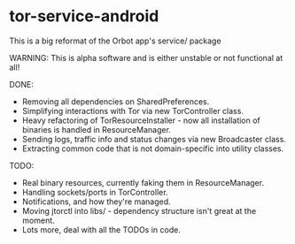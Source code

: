 tor-service-android
===================

This is a big reformat of the Orbot app's service/ package

WARNING: This is alpha software and is either unstable or not functional at all!

DONE:
+ Removing all dependencies on SharedPreferences.
+ Simplifying interactions with Tor via new TorController class.
+ Heavy refactoring of TorResourceInstaller - now all installation of binaries is handled in ResourceManager.
+ Sending logs, traffic info and status changes via new Broadcaster class.
+ Extracting common code that is not domain-specific into utility classes.

TODO:
+ Real binary resources, currently faking them in ResourceManager.
+ Handling sockets/ports in TorController.
+ Notifications, and how they're managed.
+ Moving jtorctl into libs/ - dependency structure isn't great at the moment.
+ Lots more, deal with all the TODOs in code.
